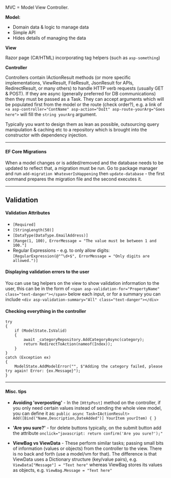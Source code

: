 MVC = Model View Controller.  

**Model:**
- Domain data & logic to manage data
- Simple API
- Hides details of managing the data

**View**

Razor page (C#/HTML) incorporating tag helpers (such as `asp-something`)

**Controller**

Controllers contain IActionResult methods (or more specific implementations, ViewResult, FileResult, JsonResult for APIs, RedirectResult, or many others) to handle HTTP verb requests (usually GET & POST).  If they are async (generally preferred for DB communications) then they must be passed as a Task<IActionResult>.  They can accept arguments which will be populated first from the model or the route (check order?), e.g. a link of `<a asp-controller="ContName" asp-action="DoIt" asp-route-yourArg="Goes here">` will fill the `string yourArg` argument.

Typically you want to design them as lean as possible, outsourcing query manipulation & caching etc to a repository which is brought into the constructor with dependency injection.

---

#### EF Core Migrations

When a model changes or is added/removed and the database needs to be updated to reflect that, a migration must be run.  Go to package manager and run `add-migration WhateverIsHappening` then `update-database` - the first command prepares the migration file and the second executes it.

---

## Validation

#### Validation Attributes

- `[Required]`
- `[StringLength(50)]`
- `[DataType(DataType.EmailAddress)]`
- `[Range(1, 100), ErrorMessage = "The value must be between 1 and 100."]`
- Regular Expressions - e.g. to only allow digits: `[RegularExpression(@"^\d+$", ErrorMessage = "Only digits are allowed.")]`

#### Displaying validation errors to the user 

You can use tag helpers on the view to show validation information to the user, this can be in the form of `<span asp-validation-for="PropertyName" class="text-danger"></span>` below each input, or for a summary you can include `<div asp-validation-summary="All" class="text-danger"></div>`

#### Checking everything in the controller

```
try
{
    if (ModelState.IsValid)
    {
        await _categoryRepository.AddCategoryAsync(category);
        return RedirectToAction(nameof(Index));
    }
}
catch (Exception ex)
{
    ModelState.AddModelError("", $"Adding the category failed, please try again! Error: {ex.Message}");
}
```

---

#### Misc. tips

- **Avoiding 'overposting'** - In the `[HttpPost]` method on the controller, if you only need certain values instead of sending the whole view model, you can define it as: `public async Task<IActionResult> Add([Bind("Name,Description,DateAdded")] YourItem yourItem) { }`


- **'Are you sure?'** - for delete buttons typically, on the submit button add the attribute `onclick="javascript: return confirm('Are you sure?');"`

- **ViewBag vs ViewData** - These perform similar tasks; passing small bits of information (values or objects) from the controller to the view.  There is no back and forth (use a model/vm for that).  The difference is that ViewData uses a Dictionary structure (key/value pairs), e.g. `ViewData["Message"] = "Text here"` whereas ViewBag stores its values as objects, e.g. `ViewBag.Message = "Text here"`